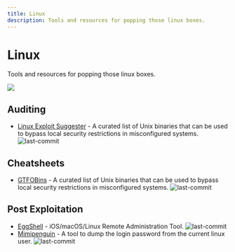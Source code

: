 ```yaml
---
title: Linux
description: Tools and resources for popping those linux boxes.
---
```


# Linux

Tools and resources for popping those linux boxes.

![](https://img.shields.io/badge/Tools%20%26%20Resources%20Available-4-757575?style=for-the-badge)

## Auditing

* [Linux Exploit Suggester](https://github.com/mzet-/linux-exploit-suggester) - A curated list of Unix binaries that can be used to bypass local security restrictions in misconfigured systems. ![last-commit](https://img.shields.io/github/last-commit/mzet-/linux-exploit-suggester?style=flat)

## Cheatsheets

* [GTFOBins](https://gtfobins.github.io/) - A curated list of Unix binaries that can be used to bypass local security restrictions in misconfigured systems. ![last-commit](https://img.shields.io/github/last-commit/GTFOBins/GTFOBins.github.io?style=flat)

## Post Exploitation

* [EggShell](https://github.com/neoneggplant/EggShell) - iOS/macOS/Linux Remote Administration Tool. ![last-commit](https://img.shields.io/github/last-commit/neoneggplant/EggShell?style=flat)  
* [Mimipenguin](https://github.com/huntergregal/mimipenguin) - A tool to dump the login password from the current linux user. ![last-commit](https://img.shields.io/github/last-commit/huntergregal/mimipenguin?style=flat)  


